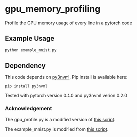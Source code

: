 # gpu_memory_profiling
Profile the GPU memory usage of every line in a pytorch code

## Example Usage
```bash
python example_mnist.py
```

## Dependency
This code depends on [py3nvml](https://github.com/fbcotter/py3nvml). Pip install is available here: 
```
pip install py3nvml
```

Tested with pytorch version 0.4.0 and py3nvml verion 0.2.0

### Acknowledgement
The gpu_profile.py is a modified version of [this script](https://gist.github.com/MInner/8968b3b120c95d3f50b8a22a74bf66bc).

The example_mnist.py is modified from [this script](https://github.com/pytorch/examples/blob/master/mnist/main.py).

